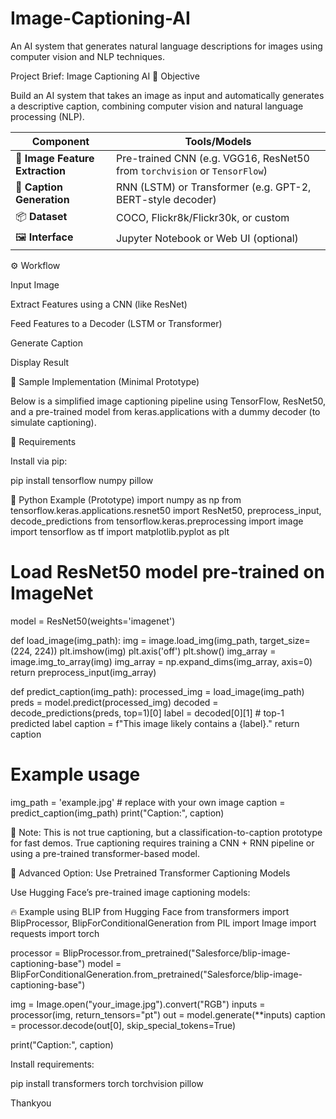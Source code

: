# Image-Captioning-AI
An AI system that generates natural language descriptions for images using computer vision and NLP techniques.


Project Brief: Image Captioning AI
🎯 Objective

Build an AI system that takes an image as input and automatically generates a descriptive caption, combining computer vision and natural language processing (NLP).

| Component                       | Tools/Models                                                              |
| ------------------------------- | ------------------------------------------------------------------------- |
| 🧠 **Image Feature Extraction** | Pre-trained CNN (e.g. VGG16, ResNet50 from `torchvision` or `TensorFlow`) |
| 📝 **Caption Generation**       | RNN (LSTM) or Transformer (e.g. GPT-2, BERT-style decoder)                |
| 📦 **Dataset**                  | COCO, Flickr8k/Flickr30k, or custom                                       |
| 🖼️ **Interface**               | Jupyter Notebook or Web UI (optional)                                     |

⚙️ Workflow

Input Image

Extract Features using a CNN (like ResNet)

Feed Features to a Decoder (LSTM or Transformer)

Generate Caption

Display Result

🧠 Sample Implementation (Minimal Prototype)

Below is a simplified image captioning pipeline using TensorFlow, ResNet50, and a pre-trained model from keras.applications with a dummy decoder (to simulate captioning).

🐍 Requirements

Install via pip:

pip install tensorflow numpy pillow

📄 Python Example (Prototype)
import numpy as np
from tensorflow.keras.applications.resnet50 import ResNet50, preprocess_input, decode_predictions
from tensorflow.keras.preprocessing import image
import tensorflow as tf
import matplotlib.pyplot as plt

# Load ResNet50 model pre-trained on ImageNet
model = ResNet50(weights='imagenet')

def load_image(img_path):
    img = image.load_img(img_path, target_size=(224, 224))
    plt.imshow(img)
    plt.axis('off')
    plt.show()
    img_array = image.img_to_array(img)
    img_array = np.expand_dims(img_array, axis=0)
    return preprocess_input(img_array)

def predict_caption(img_path):
    processed_img = load_image(img_path)
    preds = model.predict(processed_img)
    decoded = decode_predictions(preds, top=1)[0]
    label = decoded[0][1]  # top-1 predicted label
    caption = f"This image likely contains a {label}."
    return caption

# Example usage
img_path = 'example.jpg'  # replace with your own image
caption = predict_caption(img_path)
print("Caption:", caption)


📝 Note: This is not true captioning, but a classification-to-caption prototype for fast demos. True captioning requires training a CNN + RNN pipeline or using a pre-trained transformer-based model.

🚀 Advanced Option: Use Pretrained Transformer Captioning Models

Use Hugging Face’s pre-trained image captioning models:

🔥 Example using BLIP from Hugging Face
from transformers import BlipProcessor, BlipForConditionalGeneration
from PIL import Image
import requests
import torch

processor = BlipProcessor.from_pretrained("Salesforce/blip-image-captioning-base")
model = BlipForConditionalGeneration.from_pretrained("Salesforce/blip-image-captioning-base")

img = Image.open("your_image.jpg").convert("RGB")
inputs = processor(img, return_tensors="pt")
out = model.generate(**inputs)
caption = processor.decode(out[0], skip_special_tokens=True)

print("Caption:", caption)


Install requirements:

pip install transformers torch torchvision pillow

Thankyou
